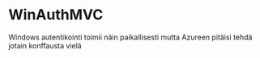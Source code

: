 # WinAuthMVC
Windows autentikointi toimii näin paikallisesti mutta Azureen pitäisi tehdä jotain konffausta vielä
